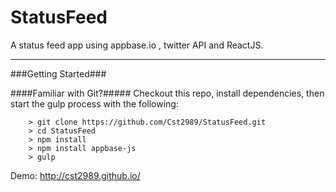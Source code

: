 StatusFeed
====

A status feed app using appbase.io , twitter API and ReactJS.

---

###Getting Started###



####Familiar with Git?#####
Checkout this repo, install dependencies, then start the gulp process with the following:

```
	> git clone https://github.com/Cst2989/StatusFeed.git
	> cd StatusFeed
	> npm install
	> npm install appbase-js
	> gulp
```

Demo: http://cst2989.github.io/ 

